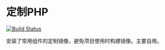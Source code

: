 # 定制PHP

[![Build Status](https://drone.fat4.cn/api/badges/maoxuner/docker-php/status.svg?ref=refs/heads/master)](https://drone.fat4.cn/maoxuner/docker-php)

安装了常用组件的定制镜像，避免项目使用时构建镜像。主要自用。
